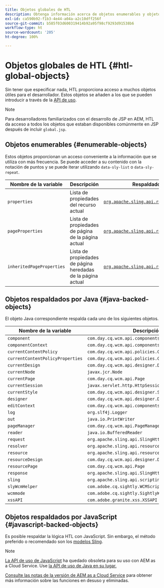 ```yaml
---
title: Objetos globales de HTL
description: Obtenga información acerca de objetos enumerables y objetos respaldados por Java en HTL.
exl-id: ca590b92-f1b3-4e44-a04a-a2c10dff256f
source-git-commit: b585f03d600319414b92a95f98cf9293d91538b6
workflow-type: ht
source-wordcount: '205'
ht-degree: 100%

---
```



# Objetos globales de HTL {#htl-global-objects}

Sin tener que especificar nada, HTL proporciona acceso a muchos objetos útiles para el desarrollador. Estos objetos se añaden a los que se pueden introducir a través de la [API de uso](java-use-api.md).

>[!NOTE]
>
>Para desarrolladores familiarizados con el desarrollo de JSP en AEM, HTL da acceso a todos los objetos que estaban disponibles comúnmente en JSP después de incluir `global.jsp`.

## Objetos enumerables {#enumerable-objects}

Estos objetos proporcionan un acceso conveniente a la información que se utiliza con más frecuencia. Se puede acceder a su contenido con la notación de puntos y se puede iterar utilizando `data-sly-list` o `data-sly-repeat`.

| Nombre de la variable | Descripción | Respaldado por |
|--- |--- |--- |
| `properties` | Lista de propiedades del recurso actual | [`org.apache.sling.api.resource.ValueMap`](https://developer.adobe.com/experience-manager/reference-materials/6-5/javadoc/org/apache/sling/api/resource/ValueMap.html) |
| `pageProperties` | Lista de propiedades de página de la página actual | [`org.apache.sling.api.resource.ValueMap`](https://developer.adobe.com/experience-manager/reference-materials/6-5/javadoc/org/apache/sling/api/resource/ValueMap.html) |
| `inheritedPageProperties` | Lista de propiedades de página heredadas de la página actual | [`org.apache.sling.api.resource.ValueMap`](https://developer.adobe.com/experience-manager/reference-materials/6-5/javadoc/org/apache/sling/api/resource/ValueMap.html) |

## Objetos respaldados por Java {#java-backed-objects}

El objeto Java correspondiente respalda cada uno de los siguientes objetos.

| Nombre de la variable | Descripción |
|---|---|
| `component` | `com.day.cq.wcm.api.components.Component` |
| `componentContext` | `com.day.cq.wcm.api.components.ComponentContext` |
| `currentContentPolicy` | `com.day.cq.wcm.api.policies.ContentPolicy` |
| `currentContentPolicyProperties` | `com.day.cq.wcm.api.policies.ContentPolicy` |
| `currentDesign` | `com.day.cq.wcm.api.designer.Design` |
| `currentNode` | `javax.jcr.Node` |
| `currentPage` | `com.day.cq.wcm.api.Page` |
| `currentSession` | `javax.servlet.http.HttpSession` |
| `currentStyle` | `com.day.cq.wcm.api.designer.Style` |
| `designer` | `com.day.cq.wcm.api.designer.Designer` |
| `editContext` | `com.day.cq.wcm.api.components.EditContext` |
| `log` | `org.slf4j.Logger` |
| `out` | `java.io.PrintWriter` |
| `pageManager` | `com.day.cq.wcm.api.PageManager` |
| `reader` | `java.io.BufferedReader` |
| `request` | `org.apache.sling.api.SlingHttpServletRequest` |
| `resolver` | `org.apache.sling.api.resource.ResourceResolver` |
| `resource` | `org.apache.sling.api.resource.Resource` |
| `resourceDesign` | `com.day.cq.wcm.api.designer.Design` |
| `resourcePage` | `com.day.cq.wcm.api.Page` |
| `response` | `org.apache.sling.api.SlingHttpServletResponse` |
| `sling` | `org.apache.sling.api.scripting.SlingScriptHelper` |
| `slyWcmHelper` | `com.adobe.cq.sightly.WCMScriptHelper` |
| `wcmmode` | `com.adobe.cq.sightly.SightlyWCMMode` |
| `xssAPI` | `com.adobe.granite.xss.XSSAPI` |

## Objetos respaldados por JavaScript {#javascript-backed-objects}

Es posible respaldar la lógica HTL con JavaScript. Sin embargo, el método preferido o recomendado son los [modelos Sling](https://sling.apache.org/documentation/bundles/models.html).

>[!NOTE]
>
>[La API de uso de JavaScript](https://github.com/adobe/htl-spec/blob/master/SPECIFICATION.md#42-javascript-use-api) ha quedado obsoleta para su uso con AEM as a Cloud Service. Use [la API de uso de Java en su lugar.](https://experienceleague.adobe.com/es/docs/experience-manager-htl/content/java-use-ap)
>
>[Consulte las notas de la versión de AEM as a Cloud Service](https://experienceleague.adobe.com/es/docs/experience-manager-cloud-service/content/release-notes/deprecated-removed-features) para obtener más información sobre las funciones en desuso y eliminadas.
